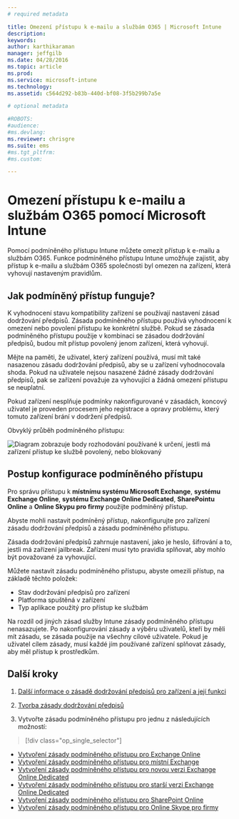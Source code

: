 ```yaml
---
# required metadata

title: Omezení přístupu k e-mailu a službám O365 | Microsoft Intune
description:
keywords:
author: karthikaraman
manager: jeffgilb
ms.date: 04/28/2016
ms.topic: article
ms.prod:
ms.service: microsoft-intune
ms.technology:
ms.assetid: c564d292-b83b-440d-bf08-3f5b299b7a5e

# optional metadata

#ROBOTS:
#audience:
#ms.devlang:
ms.reviewer: chrisgre
ms.suite: ems
#ms.tgt_pltfrm:
#ms.custom:

---
```


# Omezení přístupu k e-mailu a službám O365 pomocí Microsoft Intune
Pomocí podmíněného přístupu Intune můžete omezit přístup k e-mailu a službám O365. Funkce podmíněného přístupu Intune umožňuje zajistit, aby přístup k e-mailu a službám O365 společnosti byl omezen na zařízení, která vyhovují nastaveným pravidlům.
## Jak podmíněný přístup funguje?
K vyhodnocení stavu kompatibility zařízení se používají nastavení zásad dodržování předpisů. Zásada podmíněného přístupu používá vyhodnocení k omezení nebo povolení přístupu ke konkrétní službě. Pokud se zásada podmíněného přístupu použije v kombinaci se zásadou dodržování předpisů, budou mít přístup povolený jenom zařízení, která vyhovují.

Mějte na paměti, že uživatel, který zařízení používá, musí mít také nasazenou zásadu dodržování předpisů, aby se u zařízení vyhodnocovala shoda.
Pokud na uživatele nejsou nasazené žádné zásady dodržování předpisů, pak se zařízení považuje za vyhovující a žádná omezení přístupu se neuplatní.

Pokud zařízení nesplňuje podmínky nakonfigurované v zásadách, koncový uživatel je proveden procesem jeho registrace a opravy problému, který tomuto zařízení brání v dodržení předpisů.

Obvyklý průběh podmíněného přístupu:

![Diagram zobrazuje body rozhodování používané k určení, jestli má zařízení přístup ke službě povolený, nebo blokovaný](./media/ConditionalAccess4.png)

## Postup konfigurace podmíněného přístupu
Pro správu přístupu k **místnímu systému Microsoft Exchange**, **systému Exchange Online**, **systému Exchange Online Dedicated**, **SharePointu Online** a **Online Skypu pro firmy** použijte podmíněný přístup.

Abyste mohli nastavit podmíněný přístup, nakonfigurujte pro zařízení zásadu dodržování předpisů a zásadu podmíněného přístupu.

Zásada dodržování předpisů zahrnuje nastavení, jako je heslo, šifrování a to, jestli má zařízení jailbreak. Zařízení musí tyto pravidla splňovat, aby mohlo být považované za vyhovující.

Můžete nastavit zásadu podmíněného přístupu, abyste omezili přístup, na základě těchto položek:
- Stav dodržování předpisů pro zařízení
- Platforma spuštěná v zařízení
- Typ aplikace použitý pro přístup ke službám

Na rozdíl od jiných zásad služby Intune zásady podmíněného přístupu nenasazujete. Po nakonfigurování zásady a výběru uživatelů, kteří by měli mít zásadu, se zásada použije na všechny cílové uživatele. Pokud je uživatel cílem zásady, musí každé jím používané zařízení splňovat zásady, aby měl přístup k prostředkům.


## Další kroky
1. [Další informace o zásadě dodržování předpisů pro zařízení a její funkci ](introduction-to-device-compliance-policies-in-microsoft-intune.md)

2. [Tvorba zásady dodržování předpisů](create-a-device-compliance-policy-in-microsoft-intune.md)

2.  Vytvořte zásadu podmíněného přístupu pro jednu z následujících možností:
> [!div class="op_single_selector"]
  - [Vytvoření zásady podmíněného přístupu pro Exchange Online](restrict-access-to-exchange-online-with-microsoft-intune.md)
  - [Vytvoření zásady podmíněného přístupu pro místní Exchange](restrict-access-to-exchange-onpremises-with-microsoft-intune.md)
  - [Vytvoření zásady podmíněného přístupu pro novou verzi Exchange Online Dedicated](restrict-access-to-exchange-online-with-microsoft-intune.md)
  - [Vytvoření zásady podmíněného přístupu pro starší verzi Exchange Online Dedicated](restrict-access-to-exchange-onpremises-with-microsoft-intune.md)
  - [Vytvoření zásady podmíněného přístupu pro SharePoint Online](restrict-access-to-sharepoint-online-with-microsoft-intune.md)
  - [Vytvoření zásady podmíněného přístupu pro Online Skype pro firmy](restrict-access-to-skype-for-business-online-with-microsoft-intune.md)


<!--HONumber=Jun16_HO2-->



